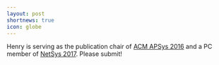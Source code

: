 ```yaml
---
layout: post
shortnews: true
icon: globe
---
```

Henry is serving as the publication chair of [ACM APSys 2016][apsys] and a PC member of [NetSys 2017][netsys]. Please submit!

[apsys]: http://www.ap-sys.org/
[netsys]: http://netsys17.uni-goettingen.de/
